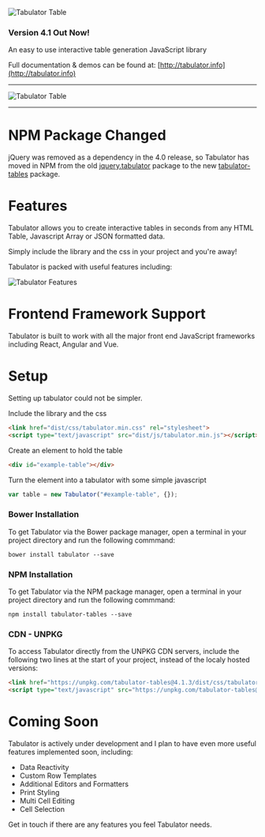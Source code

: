 ![Tabulator Table](http://olifolkerd.github.io/tabulator/images/tabulator.png)

### Version 4.1 Out Now!

An easy to use interactive table generation JavaScript library

Full documentation & demos can be found at: [http://tabulator.info](http://tabulator.info)
***
![Tabulator Table](http://tabulator.info/images/tabulator_table.jpg)
***

NPM Package Changed
================================
jQuery was removed as a dependency in the 4.0 release, so Tabulator has moved in NPM from the old [jquery.tabulator](https://www.npmjs.com/package/jquery.tabulator) package to the new [tabulator-tables](https://www.npmjs.com/package/tabulator-tables) package.


Features
================================
Tabulator allows you to create interactive tables in seconds from any HTML Table, Javascript Array or JSON formatted data.

Simply include the library and the css in your project and you're away!

Tabulator is packed with useful features including:

![Tabulator Features](http://olifolkerd.github.io/tabulator/images/featurelist_share.png)


Frontend Framework Support
================================
Tabulator is built to work with all the major front end JavaScript frameworks including React, Angular and Vue.


Setup
================================
Setting up tabulator could not be simpler.

Include the library and the css
```html
<link href="dist/css/tabulator.min.css" rel="stylesheet">
<script type="text/javascript" src="dist/js/tabulator.min.js"></script>
```

Create an element to hold the table
```html
<div id="example-table"></div>
```

Turn the element into a tabulator with some simple javascript
```js
var table = new Tabulator("#example-table", {});
```


### Bower Installation
To get Tabulator via the Bower package manager, open a terminal in your project directory and run the following commmand:
```
bower install tabulator --save
```

### NPM Installation
To get Tabulator via the NPM package manager, open a terminal in your project directory and run the following commmand:
```
npm install tabulator-tables --save
```

### CDN - UNPKG
To access Tabulator directly from the UNPKG CDN servers, include the following two lines at the start of your project, instead of the localy hosted versions:
```html
<link href="https://unpkg.com/tabulator-tables@4.1.3/dist/css/tabulator.min.css" rel="stylesheet">
<script type="text/javascript" src="https://unpkg.com/tabulator-tables@4.1.3/dist/js/tabulator.min.js"></script>
```

Coming Soon
================================
Tabulator is actively under development and I plan to have even more useful features implemented soon, including:

- Data Reactivity
- Custom Row Templates
- Additional Editors and Formatters
- Print Styling
- Multi Cell Editing
- Cell Selection

Get in touch if there are any features you feel Tabulator needs.
